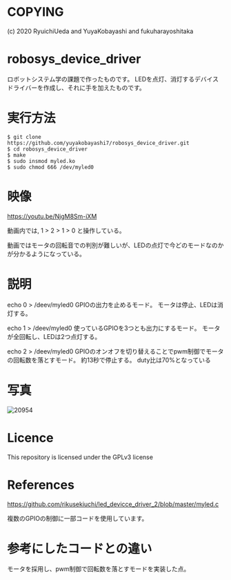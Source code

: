 # COPYING
(c) 2020 RyuichiUeda and YuyaKobayashi and fukuharayoshitaka

# robosys_device_driver
ロボットシステム学の課題で作ったものです。
LEDを点灯、消灯するデバイスドライバーを作成し、それに手を加えたものです。

# 実行方法
    $ git clone https://github.com/yuyakobayashi7/robosys_device_driver.git
    $ cd robosys_device_driver
    $ make
    $ sudo insmod myled.ko
    $ sudo chmod 666 /dev/myled0

# 映像
https://youtu.be/NjgM8Sm-iXM

動画内では, 1 > 2 > 1 > 0  と操作している。

動画ではモータの回転音での判別が難しいが、LEDの点灯で今どのモードなのかが分かるようになっている。

# 説明

echo 0 > /deev/myled0
GPIOの出力を止めるモード。
モータは停止、LEDは消灯する。

echo 1 > /deev/myled0
使っているGPIOを3つとも出力にするモード。
モータが全回転し、LEDは2つ点灯する。

echo 2 > /deev/myled0 
GPIOのオンオフを切り替えることでpwm制御でモータの回転数を落とすモード。
約13秒で停止する。
duty比は70%となっている


# 写真
![20954](https://user-images.githubusercontent.com/54259047/100732836-abb7c280-3410-11eb-8918-47ab0add1773.jpg)

# Licence
This repository is licensed under the GPLv3 license

# References

https://github.com/rikusekiuchi/led_devicce_driver_2/blob/master/myled.c

複数のGPIOの制御に一部コードを使用しています。

# 参考にしたコードとの違い
モータを採用し、pwm制御で回転数を落とすモードを実装した点。
